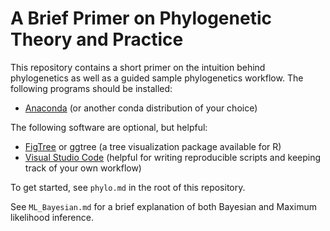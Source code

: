 # A Brief Primer on Phylogenetic Theory and Practice 
This repository contains a short primer on the intuition behind phylogenetics as well as a guided sample phylogenetics workflow. The following programs should be installed: 
* [Anaconda](https://docs.anaconda.com/free/anaconda/install/index.html) (or another conda distribution of your choice)  

The following software are optional, but helpful: 
* [FigTree](http://tree.bio.ed.ac.uk/software/figtree/) or ggtree (a tree visualization package available for R)
* [Visual Studio Code](https://code.visualstudio.com/) (helpful for writing reproducible scripts and keeping track of your own workflow)

To get started, see `phylo.md` in the root of this repository. 

See `ML_Bayesian.md` for a brief explanation of both Bayesian and Maximum likelihood inference. 